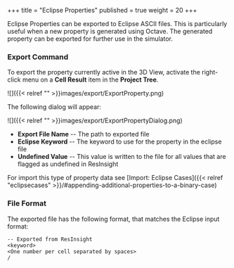 +++
title = "Eclipse Properties"
published = true
weight = 20
+++

Eclipse Properties can be exported to Eclipse ASCII files. 
This is particularly useful when a new property is generated using Octave. 
The generated property can be exported for further use in the simulator.

### Export Command

To export the property currently active in the 3D View, activate the right-click menu on a **Cell Result** item in the **Project Tree**. 

![]({{< relref "" >}}images/export/ExportProperty.png) 

The following dialog will appear:

![]({{< relref "" >}}images/export/ExportPropertyDialog.png) 

- **Export File Name** -- The path to exported file
- **Eclipse Keyword** -- The keyword to use for the property in the eclipse file
- **Undefined Value** -- This value is written to the file for all values that are flagged as undefined in ResInsight

For import this type of property data see [Import: Eclipse Cases]({{< relref "eclipsecases" >}}/#appending-additional-properties-to-a-binary-case)


### File Format

The exported file has the following format, that matches the Eclipse input format:

    -- Exported from ResInsight
    <keyword>
    <One number per cell separated by spaces>
    /

